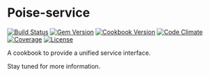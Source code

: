 Poise-service
=============

[![Build Status](https://img.shields.io/travis/poise/poise-service.svg)](https://travis-ci.org/poise/poise-service)
[![Gem Version](https://img.shields.io/gem/v/poise-service.svg)](https://rubygems.org/gems/poise-service)
[![Cookbook Version](https://img.shields.io/cookbook/v/poise-service.svg)](https://supermarket.chef.io/cookbooks/poise-service)
[![Code Climate](https://img.shields.io/codeclimate/github/poise/poise-service.svg)](https://codeclimate.com/github/poise/poise-service)
[![Coverage](https://img.shields.io/codeclimate/coverage/github/poise/poise-service.svg)](https://codeclimate.com/github/poise/poise-service)
[![License](https://img.shields.io/badge/license-Apache_2-blue.svg)](https://www.apache.org/licenses/LICENSE-2.0)

A cookbook to provide a unified service interface.

Stay tuned for more information.
